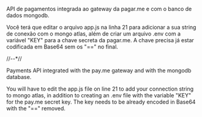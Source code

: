 API de pagamentos integrada ao gateway da pagar.me e com o banco de dados mongodb.  

Você terá que editar o arquivo app.js na linha 21 para adicionar a sua string de conexão com o mongo atlas, além de criar um arquivo .env com a variável "KEY" para a chave secreta da pagar.me. A chave precisa já estar codificada em Base64 sem os "==" no final.

//*-*-*//

Payments API integrated with the pay.me gateway and with the mongodb database.

You will have to edit the app.js file on line 21 to add your connection string to mongo atlas, in addition to creating an .env file with the variable "KEY" for the pay.me secret key. The key needs to be already encoded in Base64 with the "==" removed.
